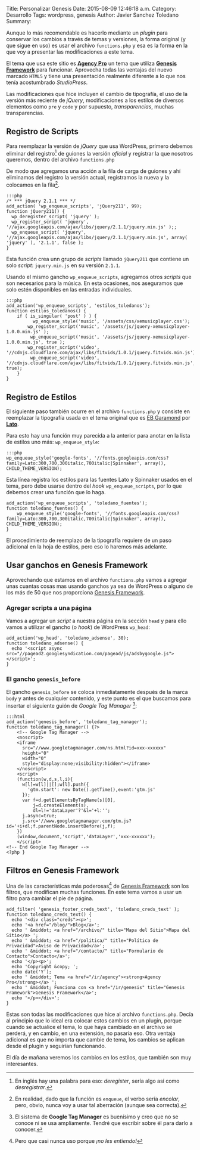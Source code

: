Title: Personalizar Genesis
Date: 2015-08-09 12:46:18 a.m.
Category: Desarrollo
Tags:  wordpress, genesis
Author: Javier Sanchez Toledano
Summary:

Aunque lo más recomendable es hacerlo mediante un _plugin_ para conservar los cambios a través de temas y versiones, la forma original (y que sigue en uso) es usar el archivo `functions.php` y esa es la forma en la que voy a presentar las modificaciones a este tema.

El tema que usa este sitio es [**Agency Pro**][agency] un tema que utiliza [**Genesis Framework**][genesis] para funcionar. Aprovecha todas las ventajas del nuevo marcado `HTML5` y tiene una presentación realmente diferente a lo que nos tenía acostumbrado _StudioPress_.

<!--more-->

Las modificaciones que hice incluyen el cambio de tipografía, el uso de la versión más reciente de _jQuery_, modificaciones a los estilos de diversos elementos como `pre` y `code` y por supuesto, _transparencias_, muchas transparencias.

## Registro de Scripts

Para reemplazar la versión de _jQuery_ que usa WordPress, primero debemos eliminar del registro[^1] de guiones la versión _oficial_ y registrar la que nosotros queremos, dentro del archivo `functions.php`

De modo que agregamos una acción a la fila de carga de guiones y ahí eliminamos del registro la versión actual, registramos la nueva y la colocamos en la fila[^2].

    :::php
    /* *** jQuery 2.1.1 *** */
    add_action( 'wp_enqueue_scripts', 'jQuery211', 99);
    function jQuery211() {
      wp_deregister_script( 'jquery' );
      wp_register_script( 'jquery', '//ajax.googleapis.com/ajax/libs/jquery/2.1.1/jquery.min.js' );;
      wp_enqueue_script( 'jquery', '//ajax.googleapis.com/ajax/libs/jquery/2.1.1/jquery.min.js', array( 'jquery' ), '2.1.1', false );
    }

Esta función crea unn grupo de _scripts_ llamado `jQuery211` que contiene un solo _script_: `jquery.min.js` en su versión `2.1.1`.

Usando el mismo gancho `wp_enqueue_scripts`, agregamos otros _scripts_ que son necesarios para la música. En esta ocasiones, nos aseguramos que solo estén disponibles en las entradas individuales.

    :::php
    add_action('wp_enqueue_scripts', 'estilos_toledanos');
    function estilos_toledanos() {
        if ( is_singular( 'post' ) ) {
              wp_enqueue_style('music', '/assets/css/xemusicplayer.css');
            wp_register_script('music', '/assets/js/jquery-xemusicplayer-1.0.0.min.js' );
             wp_enqueue_script('music', '/assets/js/jquery-xemusicplayer-1.0.0.min.js', true );
            wp_register_script('video', '//cdnjs.cloudflare.com/ajax/libs/fitvids/1.0.1/jquery.fitvids.min.js');
             wp_enqueue_script('video', '//cdnjs.cloudflare.com/ajax/libs/fitvids/1.0.1/jquery.fitvids.min.js', true);
        }
    }

## Registro de Estilos

El siguiente paso también ocurre en el archivo `functions.php` y consiste en  reemplazar la tipografía usada en el tema original que es [EB Garamond](https://www.google.com/fonts/specimen/EB+Garamond) por [__Lato__](https://www.google.com/fonts/specimen/Lato).

Para esto hay una función muy parecida a la anterior para anotar en la lista de estilos uno más: `wp_enqueue_style`:

    :::php
    wp_enqueue_style('google-fonts', '//fonts.googleapis.com/css?family=Lato:300,700,300italic,700italic|Spinnaker', array(), CHILD_THEME_VERSION);

Esta línea registra los estilos para las fuentes Lato y Spinnaker usados en el tema, pero debe usarse dentro del _hook_ `wp_enqueue_scripts`, por lo que debemos crear una función que lo haga.

    add_action('wp_enqueue_scripts', 'toledano_fuentes');
    function toledano_fuentes() {
        wp_enqueue_style('google-fonts', '//fonts.googleapis.com/css?family=Lato:300,700,300italic,700italic|Spinnaker', array(), CHILD_THEME_VERSION);
    }

El procedimiento de reemplazo de la tipografía requiere de un paso adicional en la hoja de estilos, pero eso lo haremos más adelante.

## Usar ganchos en Genesis Framework

Aprovechando que estamos en el archivo `functions.php` vamos a agregar unas cuantas cosas mas usando ganchos ya sea de WordPress o alguno de los más de 50 que nos proporciona [Genesis Framework][genesis].

### Agregar scripts a una página

Vamos a agregar un _script_ a nuestra página en la sección `head` y para ello vamos a utilizar el gancho (o _hook_) de WordPress `wp_head`:

    add_action('wp_head', 'toledano_adsense', 30);
    function toledano_adsense() {
      echo '<script async src="//pagead2.googlesyndication.com/pagead/js/adsbygoogle.js"></script>';
    }

### El gancho `genesis_before`

El gancho `genesis_before` se coloca inmediatamente después de la marca `body` y antes de cualquier contenido, y este punto es el que buscamos para insertar el siguiente guión de _Google Tag Manager_ [^3]:

    :::html
    add_action('genesis_before', 'toledano_tag_manager');
    function toledano_tag_manager() {?>
        <!-- Google Tag Manager -->
        <noscript>
        <iframe
          src="//www.googletagmanager.com/ns.html?id=xxx-xxxxxx"
          height="0"
          width="0"
          style="display:none;visibility:hidden"></iframe>
        </noscript>
        <script>
        (function(w,d,s,l,i){
          w[l]=w[l]||[];w[l].push({
            'gtm.start': new Date().getTime(),event:'gtm.js'
          });
          var f=d.getElementsByTagName(s)[0],
              j=d.createElement(s),
              dl=l!='dataLayer'?'&l='+l:'';
          j.async=true;
          j.src='//www.googletagmanager.com/gtm.js?id='+i+dl;f.parentNode.insertBefore(j,f);
        })
        (window,document,'script','dataLayer','xxx-xxxxxx');
        </script>
    <!-- End Google Tag Manager -->
    <?php }


## Filtros en Genesis Framework

Una de las características más poderosas[^4] de [Genesis Framework][genesis] son los filtros, que modifican muchas funciones. En este tema vamos a usar un filtro para cambiar el pie de página.

    add_filter( 'genesis_footer_creds_text', 'toledano_creds_text' );
    function toledano_creds_text() {
      echo '<div class="creds"><p>';
      echo '<a href="/blog/">Blog</a>';
      echo ' &middot; <a href="/archivo/" title="Mapa del Sitio">Mapa del Sitio</a> ';
      echo ' &middot; <a href="/politica/" title="Política de Privacidad">Aviso de Privacidad</a>';
      echo ' &middot; <a href="/contacto/" title="Formulario de Contacto">Contacto</a>';
      echo '</p><p>';
      echo 'Copyright &copy; ';
      echo date('Y');
      echo ' &middot; Tema <a href="/ir/agency"><strong>Agency Pro</strong></a> ';
      echo ' &middot; Funciona con <a href="/ir/genesis" title="Genesis Framework">Genesis Framework</a>';
      echo '</p></div>';
    }

Estas son todas las modificaciones que hice al archivo `functions.php`. Decía al principio que lo ideal era colocar estos cambios en un plugin, porque cuando se actualice el tema, lo que haya cambiado en el archivo se perderá, y en cambio, en una extensión, no pasaría eso. Otra ventaja adicional es que no importa que cambie de tema, los cambios se aplican desde el plugin y seguirían funcionando.

El día de mañana veremos los cambios en los estilos, que también son muy interesantes.

[agency]: /ir/agency
[genesis]: /ir/genesis

[^1]: En inglés hay una palabra para eso: _deregister_, sería algo así como _desregistrar_.  
[^2]: En realidad, dado que la función es `enqueue`, el verbo sería _encolar_, pero, obvio, nunca voy a usar tal aberración (aunque sea correcta).  
[^3]: El sistema de __Google Tag Manager__ es buenísimo y creo que no se conoce ni se usa ampliamente. Tendré que escribir sobre él para darlo a conocer.  
[^4]: Pero que casi nunca uso porque _¡no les entiendo!_
